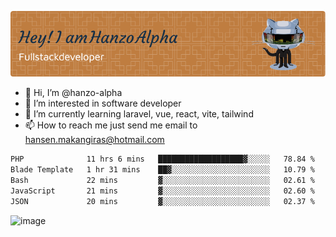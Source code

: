![Header](./github-header-image.png)

- 👋 Hi, I’m @hanzo-alpha
- 👀 I’m interested in software developer
- 🌱 I’m currently learning laravel, vue, react, vite, tailwind
- 📫 How to reach me just send me email to hansen.makangiras@hotmail.com 

<!---
hanzo-alpha/hanzo-alpha is a ✨ special ✨ repository because its `README.md` (this file) appears on your GitHub profile.
You can click the Preview link to take a look at your changes.
--->

<!--START_SECTION:waka-->

```txt
PHP              11 hrs 6 mins   ███████████████████▓░░░░░   78.84 %
Blade Template   1 hr 31 mins    ██▓░░░░░░░░░░░░░░░░░░░░░░   10.79 %
Bash             22 mins         ▓░░░░░░░░░░░░░░░░░░░░░░░░   02.61 %
JavaScript       21 mins         ▓░░░░░░░░░░░░░░░░░░░░░░░░   02.60 %
JSON             20 mins         ▓░░░░░░░░░░░░░░░░░░░░░░░░   02.37 %
```

<!--END_SECTION:waka-->

![image](https://github.com/hanzo-alpha/hanzo-alpha/assets/111342797/c4bd2977-6123-4017-8652-6e166259b484)

